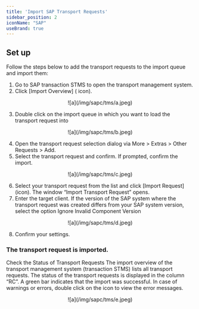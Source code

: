 ```yaml
---
title: 'Import SAP Transport Requests'
sidebar_position: 2
iconName: "SAP"
useBrand: true
---
```


## Set up 
Follow the steps below to add the transport requests to the import queue and
import them:
1. Go to SAP transaction STMS to open the transport management system.
2. Click [Import Overview] ( icon).

<p align="center">
![a](/img/sapc/tms/a.jpeg)
</p>

3. Double click on the import queue in which you want to load the transport
request into

<p align="center">
![a](/img/sapc/tms/b.jpeg)
</p>

4. Open the transport request selection dialog via More > Extras > Other Requests > Add.
5. Select the transport request and confirm. If prompted, confirm the import.

<p align="center">
![a](/img/sapc/tms/c.jpeg)
</p>


6. Select your transport request from the list and click [Import Request] (icon). The window “Import Transport Request” opens.
7. Enter the target client. If the version of the SAP system where the transport request was created differs from your SAP system version, select the option Ignore Invalid Component Version

<p align="center">
![a](/img/sapc/tms/d.jpeg)
</p>

8. Confirm your settings.


### The transport request is imported.
Check the Status of Transport Requests
The import overview of the transport management system (transaction STMS) lists all transport requests.
The status of the transport requests is displayed in the column “RC”. A green bar indicates that the import was successful. In case of warnings or errors, double click on the icon to view the error messages.

<p align="center">
![a](/img/sapc/tms/e.jpeg)
</p>